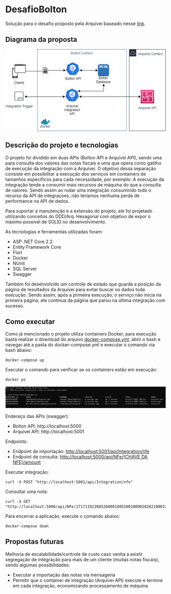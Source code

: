 
# DesafioBolton
Solução para o desafio proposto pela Arquivei baseado nesse [link](https://public.3.basecamp.com/p/9wuA4g7RB79CBJkjvCzdKNFS).

## Diagrama da proposta
![Diagrama do projeto](img/projeto.png)

## Descrição do projeto e tecnologias

O projeto foi dividido em duas APIs (Bolton API e Arquivei API), sendo uma para consulta dos valores das notas fiscais e uma que opera como gatilho de execução da integração com a Arquivei. O objetivo dessa separação consiste em possibilitar a execução dos serviços em containers de tamanhos específicos para cada necessidade, por exemplo: A execução da integração tende a consumir mais recursos de máquina do que a consulta de valores. Sendo assim ao rodar uma integração consumindo todo o recurso da API de integraçoes, não teríamos nenhuma perda de performance na API de dados.

Para suportar a manutenção e a extensão do projeto, ele foi projetado utilizando conceitos do DDD/Arq. Hexagonal com objetivo de expor o máximo possível de SOLID no desenvolvimento.

As tecnologias e ferramentas utilizadas foram:
- ASP .NET Core 2.2
- Entity Framework Core
- Flurl
- Docker
- NUnit
- SQL Server
- Swagger

Também foi desenvolvido um controle de estado que guarda a posição da página de resultados da Arquivei para evitar buscar os dados toda execução. Sendo assim, após a primeira execução, o serviço não inicia na primeira página, ele continua da página que parou na última integração com sucesso.

## Como executar

Como já mencionado o projeto utiliza containers Docker, para execução basta realizar o download do arquivo [docker-compose.yml](docker-compose.yml), abrir o bash e navegar até a pasta do docker-compose.yml e executar o comando via bash abaixo:

    docker-compose up

Executar o comando para verificar se os containers estão em execução:

    docker ps

![Containeres executando](img/docker-ps.png)


Endereço das APIs (swagger):
- Bolton API: http://localhost:5000
- Arquivei API: http://localhost:5001

Endpoints:
- Endpoint de importação: [http://localhost:5001/api/Integration/nfe](http://localhost:5001/api/Integration/nfe)
- Endpoint de consulta: [http://localhost:5000/api/NFe/(CHAVE DA NFE)/amount](http://localhost:5000/api/NFe/%28CHAVE%20DA%20NFE%29/amount)

Executar integração:

    curl -X POST "http://localhost:5001/api/Integration/nfe"

Consultar uma nota:

    curl -X GET "http://localhost:5000/api/NFe/17171191390526000180550010000282821000324478/amount"

Para encerrar a aplicação, execute o comando abaixo:

    docker-compose down


## Propostas futuras

Melhoria de escalabilidade/controle de custo caso venha a existir segregação de integração para mais de um cliente (muitas notas fiscais), sendo algumas possibilidades:
- Executar a importação das notas via mensageria
- Permitir que o container de integração (Arquivei API) execute e termine em cada integração, economizando processamento de máquina

